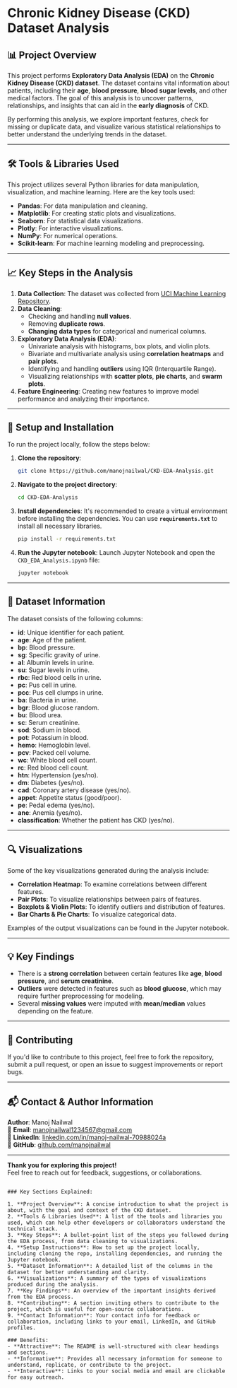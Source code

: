 # Chronic Kidney Disease (CKD) Dataset Analysis

## 📊 Project Overview
This project performs **Exploratory Data Analysis (EDA)** on the **Chronic Kidney Disease (CKD) dataset**. The dataset contains vital information about patients, including their **age**, **blood pressure**, **blood sugar levels**, and other medical factors. The goal of this analysis is to uncover patterns, relationships, and insights that can aid in the **early diagnosis** of CKD.

By performing this analysis, we explore important features, check for missing or duplicate data, and visualize various statistical relationships to better understand the underlying trends in the dataset.

---

## 🛠️ Tools & Libraries Used
This project utilizes several Python libraries for data manipulation, visualization, and machine learning. Here are the key tools used:
- **Pandas**: For data manipulation and cleaning.
- **Matplotlib**: For creating static plots and visualizations.
- **Seaborn**: For statistical data visualizations.
- **Plotly**: For interactive visualizations.
- **NumPy**: For numerical operations.
- **Scikit-learn**: For machine learning modeling and preprocessing.

---

## 📈 Key Steps in the Analysis
1. **Data Collection**: The dataset was collected from [UCI Machine Learning Repository](https://archive.ics.uci.edu/ml/datasets/Chronic_Kidney_Disease).
2. **Data Cleaning**:
   - Checking and handling **null values**.
   - Removing **duplicate rows**.
   - **Changing data types** for categorical and numerical columns.
3. **Exploratory Data Analysis (EDA)**:
   - Univariate analysis with histograms, box plots, and violin plots.
   - Bivariate and multivariate analysis using **correlation heatmaps** and **pair plots**.
   - Identifying and handling **outliers** using IQR (Interquartile Range).
   - Visualizing relationships with **scatter plots**, **pie charts**, and **swarm plots**.
4. **Feature Engineering**: Creating new features to improve model performance and analyzing their importance.

---

## 🧰 Setup and Installation
To run the project locally, follow the steps below:

1. **Clone the repository**:
   ```bash
   git clone https://github.com/manojnailwal/CKD-EDA-Analysis.git
   ```

2. **Navigate to the project directory**:
   ```bash
   cd CKD-EDA-Analysis
   ```

3. **Install dependencies**:
   It's recommended to create a virtual environment before installing the dependencies. You can use **`requirements.txt`** to install all necessary libraries.
   ```bash
   pip install -r requirements.txt
   ```

4. **Run the Jupyter notebook**:
   Launch Jupyter Notebook and open the `CKD_EDA_Analysis.ipynb` file:
   ```bash
   jupyter notebook
   ```

---

## 📑 Dataset Information
The dataset consists of the following columns:

- **id**: Unique identifier for each patient.
- **age**: Age of the patient.
- **bp**: Blood pressure.
- **sg**: Specific gravity of urine.
- **al**: Albumin levels in urine.
- **su**: Sugar levels in urine.
- **rbc**: Red blood cells in urine.
- **pc**: Pus cell in urine.
- **pcc**: Pus cell clumps in urine.
- **ba**: Bacteria in urine.
- **bgr**: Blood glucose random.
- **bu**: Blood urea.
- **sc**: Serum creatinine.
- **sod**: Sodium in blood.
- **pot**: Potassium in blood.
- **hemo**: Hemoglobin level.
- **pcv**: Packed cell volume.
- **wc**: White blood cell count.
- **rc**: Red blood cell count.
- **htn**: Hypertension (yes/no).
- **dm**: Diabetes (yes/no).
- **cad**: Coronary artery disease (yes/no).
- **appet**: Appetite status (good/poor).
- **pe**: Pedal edema (yes/no).
- **ane**: Anemia (yes/no).
- **classification**: Whether the patient has CKD (yes/no).

---

## 🔍 Visualizations
Some of the key visualizations generated during the analysis include:

- **Correlation Heatmap**: To examine correlations between different features.
- **Pair Plots**: To visualize relationships between pairs of features.
- **Boxplots & Violin Plots**: To identify outliers and distribution of features.
- **Bar Charts & Pie Charts**: To visualize categorical data.

Examples of the output visualizations can be found in the Jupyter notebook.

---

## 💡 Key Findings
- There is a **strong correlation** between certain features like **age**, **blood pressure**, and **serum creatinine**.
- **Outliers** were detected in features such as **blood glucose**, which may require further preprocessing for modeling.
- Several **missing values** were imputed with **mean/median** values depending on the feature.

---

## 🤝 Contributing
If you'd like to contribute to this project, feel free to fork the repository, submit a pull request, or open an issue to suggest improvements or report bugs.

---

## 📬 Contact & Author Information
**Author**: Manoj Nailwal  
📧 **Email**: [manojnailwal1234567@gmail.com](mailto:manojnailwal1234567@gmail.com)  
🔗 **LinkedIn**: [linkedin.com/in/manoj-nailwal-70988024a](https://linkedin.com/in/manoj-nailwal-70988024a)  
🐙 **GitHub**: [github.com/manojnailwal](https://github.com/manojnailwal)

---

**Thank you for exploring this project!**  
Feel free to reach out for feedback, suggestions, or collaborations.
```

### Key Sections Explained:

1. **Project Overview**: A concise introduction to what the project is about, with the goal and context of the CKD dataset.
2. **Tools & Libraries Used**: A list of the tools and libraries you used, which can help other developers or collaborators understand the technical stack.
3. **Key Steps**: A bullet-point list of the steps you followed during the EDA process, from data cleaning to visualizations.
4. **Setup Instructions**: How to set up the project locally, including cloning the repo, installing dependencies, and running the Jupyter notebook.
5. **Dataset Information**: A detailed list of the columns in the dataset for better understanding and clarity.
6. **Visualizations**: A summary of the types of visualizations produced during the analysis.
7. **Key Findings**: An overview of the important insights derived from the EDA process.
8. **Contributing**: A section inviting others to contribute to the project, which is useful for open-source collaborations.
9. **Contact Information**: Your contact info for feedback or collaboration, including links to your email, LinkedIn, and GitHub profiles.

### Benefits:
- **Attractive**: The README is well-structured with clear headings and sections.
- **Informative**: Provides all necessary information for someone to understand, replicate, or contribute to the project.
- **Interactive**: Links to your social media and email are clickable for easy outreach.
